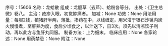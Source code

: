 序号：15606
名称：龙蛤散
组成：龙胆草（去芦）、蛤粉各等分。
出处：《卫生总微》卷八。
主治：疮疹入眼，初觉肿痛者。
加减：None
功效：None
用法用量：每服2钱，獖猪肝半两，薄批，掺药在中，以线缠定，用米泔于银石沙铫内炭火慢慢煮，至肝熟为度，食后少顷食之，以汁送下，日3次。须先以清凉饮子利动，再以此方与兔肝丸同服。
制备方法：上为细末。
临床应用：None
各家论述：None
用药禁忌：None
附注：None

